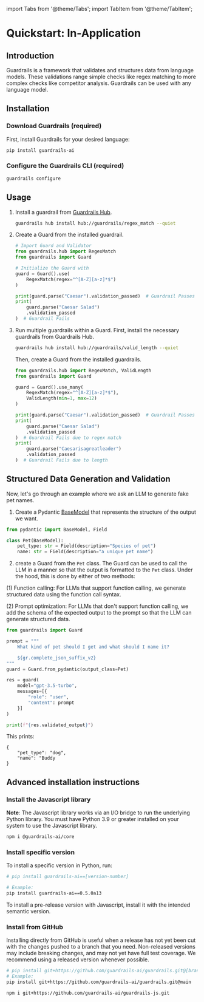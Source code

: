 import Tabs from '@theme/Tabs';
import TabItem from '@theme/TabItem';

# Quickstart: In-Application

## Introduction

Guardrails is a framework that validates and structures data from language models. These validations range simple checks like regex matching to more complex checks like competitor analysis. Guardrails can be used with any language model.

## Installation

### Download Guardrails (required)
First, install Guardrails for your desired language: 

```bash
pip install guardrails-ai
```

### Configure the Guardrails CLI (required)
    
```bash
guardrails configure
```

## Usage

1. Install a guardrail from [Guardrails Hub](https://hub.guardrailsai.com).

    ```bash
    guardrails hub install hub://guardrails/regex_match --quiet
    ```
2. Create a Guard from the installed guardrail.

    ```python
    # Import Guard and Validator
    from guardrails.hub import RegexMatch
    from guardrails import Guard

    # Initialize the Guard with 
    guard = Guard().use(
        RegexMatch(regex="^[A-Z][a-z]*$")
    )

    print(guard.parse("Caesar").validation_passed)  # Guardrail Passes
    print(
        guard.parse("Caesar Salad")
        .validation_passed
    )  # Guardrail Fails
    ```
3. Run multiple guardrails within a Guard.
    First, install the necessary guardrails from Guardrails Hub.

    ```bash
    guardrails hub install hub://guardrails/valid_length --quiet
    ```

    Then, create a Guard from the installed guardrails.
    
    ```python
    from guardrails.hub import RegexMatch, ValidLength
    from guardrails import Guard

    guard = Guard().use_many(
        RegexMatch(regex="^[A-Z][a-z]*$"),
        ValidLength(min=1, max=12)
    )

    print(guard.parse("Caesar").validation_passed)  # Guardrail Passes
    print(
        guard.parse("Caesar Salad")
        .validation_passed
    )  # Guardrail Fails due to regex match
    print(
        guard.parse("Caesarisagreatleader")
        .validation_passed
    )  # Guardrail Fails due to length
    ```

## Structured Data Generation and Validation

Now, let's go through an example where we ask an LLM to generate fake pet names. 

1. Create a Pydantic [BaseModel](https://docs.pydantic.dev/latest/api/base_model/) that represents the structure of the output we want.

```py
from pydantic import BaseModel, Field

class Pet(BaseModel):
    pet_type: str = Field(description="Species of pet")
    name: str = Field(description="a unique pet name")
```

2. create a Guard from the `Pet` class. The Guard can be used to call the LLM in a manner so that the output is formatted to the `Pet` class. Under the hood, this is done by either of two methods:

(1) Function calling: For LLMs that support function calling, we generate structured data using the function call syntax.

(2) Prompt optimization: For LLMs that don't support function calling, we add the schema of the expected output to the prompt so that the LLM can generate structured data.

```py
from guardrails import Guard

prompt = """
    What kind of pet should I get and what should I name it?

    ${gr.complete_json_suffix_v2}
"""
guard = Guard.from_pydantic(output_class=Pet)

res = guard(
    model="gpt-3.5-turbo",
    messages=[{
        "role": "user",
        "content": prompt
    }]
)

print(f"{res.validated_output}")
```

This prints: 
```
{
    "pet_type": "dog",
    "name": "Buddy
}
```

## Advanced installation instructions

### Install the Javascript library

**Note**: The Javascript library works via an I/O bridge to run the underlying Python library. You must have Python 3.9 or greater installed on your system to use the Javascript library. 


```bash
npm i @guardrails-ai/core
```

### Install specific version

<Tabs>

<TabItem value="py" label="Python">

To install a specific version in Python, run:

```bash
# pip install guardrails-ai==[version-number]

# Example:
pip install guardrails-ai==0.5.0a13
```

</TabItem>
<TabItem value="js" label="JavaScript">

To install a pre-release version with Javascript, install it with the intended semantic version. 

</TabItem>

</Tabs>

### Install from GitHub

Installing directly from GitHub is useful when a release has not yet been cut with the changes pushed to a branch that you need. Non-released versions may include breaking changes, and may not yet have full test coverage. We recommend using a released version whenever possible.

<Tabs>

<TabItem value="py" label="Python">

```bash
# pip install git+https://github.com/guardrails-ai/guardrails.git@[branch/commit/tag]
# Example:
pip install git+https://github.com/guardrails-ai/guardrails.git@main
```

</TabItem>
<TabItem value="js" label="JavaScript">

```bash
npm i git+https://github.com/guardrails-ai/guardrails-js.git
```

</TabItem>

</Tabs>